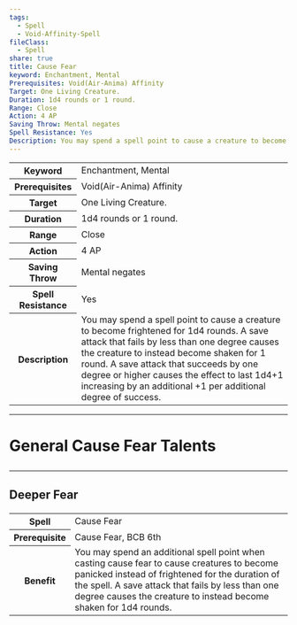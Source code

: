 ```yaml
---
tags:
  - Spell
  - Void-Affinity-Spell
fileClass:
  - Spell
share: true
title: Cause Fear
keyword: Enchantment, Mental
Prerequisites: Void(Air-Anima) Affinity
Target: One Living Creature.
Duration: 1d4 rounds or 1 round.
Range: Close
Action: 4 AP
Saving Throw: Mental negates
Spell Resistance: Yes
Description: You may spend a spell point to cause a creature to become frightened for 1d4 rounds. A save attack that fails by less than one degree causes the creature to instead become shaken for 1 round. A save attack that succeeds by one degree or higher causes the effect to last 1d4+1 increasing by an additional +1 per additional degree of success.
---
```


<p><span style="overflow-x: auto;"><table><tbody><tr><th>Keyword</th><td>Enchantment, Mental</td></tr><tr><th>Prerequisites</th><td>Void(Air-Anima) Affinity</td></tr><tr><th>Target</th><td>One Living Creature.</td></tr><tr><th>Duration</th><td>1d4 rounds or 1 round.</td></tr><tr><th>Range</th><td>Close</td></tr><tr><th>Action</th><td>4 AP</td></tr><tr><th>Saving Throw</th><td>Mental negates</td></tr><tr><th>Spell Resistance</th><td>Yes</td></tr><tr><th>Description</th><td>You may spend a spell point to cause a creature to become frightened for 1d4 rounds. A save attack that fails by less than one degree causes the creature to instead become shaken for 1 round. A save attack that succeeds by one degree or higher causes the effect to last 1d4+1 increasing by an additional +1 per additional degree of success.</td></tr></tbody></table></span></p><span><span><hr></span></span><h1><span><p>General Cause Fear Talents</p></span></h1><span><span><hr></span></span><h2><span><p>Deeper Fear</p></span></h2><p><span style="overflow-x: auto;"><table><tbody><tr><th>Spell</th><td>Cause Fear</td></tr><tr><th>Prerequisite</th><td>Cause Fear, BCB 6th</td></tr><tr><th>Benefit</th><td>You may spend an additional spell point when casting cause fear to cause creatures to become panicked instead of frightened for the duration of the spell. A save attack that fails by less than one degree causes the creature to instead become shaken for 1d4 rounds.</td></tr></tbody></table></span></p>